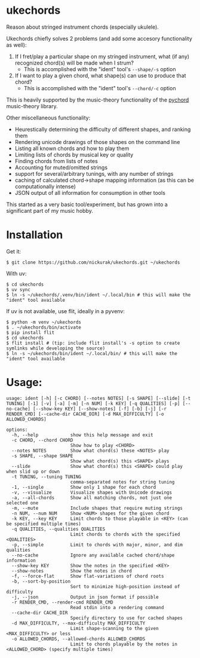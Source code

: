 # ukechords

Reason about stringed instrument chords (especially ukulele).

Ukechords chiefly solves 2 problems (and add some accesory functionality as well):

1. If I fret/play a particular shape on my stringed instrument, what (if any) recognized chord(s) will be made when I strum?
   - This is accomplished with the "ident" tool's `--shape/-s` option
2. If I want to play a given chord, what shape(s) can use to produce that chord?
   - This is accomplished with the "ident" tool's `--chord/-c` option

This is heavily supported by the music-theory functionality of the [pychord](https://pypi.org/project/pychord/) music-theory library.

Other miscellaneous functionality:

- Heurestically determining the difficulty of different shapes, and ranking them
- Rendering unicode drawings of those shapes on the command line
- Listing all known chords and how to play them
- Limiting lists of chords by musical key or quality
- Finding chords from lists of notes
- Accounting for muted/omitted strings
- support for several/arbitrary tunings, with any number of strings
- caching of calculated chord->shape mapping information (as this can be computationally intense)
- JSON output of all information for consumption in other tools

This started as a very basic tool/experiment, but has grown into a significant part of my music hobby.

# Installation

Get it:

```
$ git clone https://github.com/nickurak/ukechords.git ~/ukechords
```

With uv:

```
$ cd ukechords
$ uv sync
$ ln -s ~/ukechords/.venv/bin/ident ~/.local/bin # this will make the "ident" tool available
```

If uv is not available, use flit, ideally in a pyvenv:

```
$ python -m venv ~/ukechords
$ . ~/ukechords/bin/activate
$ pip install flit
$ cd ukechords
$ flit install # (tip: include flit install's -s option to create symlinks while developing the source)
$ ln -s ~/ukechords/bin/ident ~/.local/bin/ # this will make the "ident" tool available
```

# Usage:

```
usage: ident [-h] [-c CHORD] [--notes NOTES] [-s SHAPE] [--slide] [-t TUNING] [-1] [-v] [-a] [-m] [-n NUM] [-k KEY] [-q QUALITIES] [-p] [--no-cache] [--show-key KEY] [--show-notes] [-f] [-b] [-j] [-r RENDER_CMD] [--cache-dir CACHE_DIR] [-d MAX_DIFFICULTY] [-o ALLOWED_CHORDS]

options:
  -h, --help            show this help message and exit
  -c CHORD, --chord CHORD
                        Show how to play <CHORD>
  --notes NOTES         Show what chord(s) these <NOTES> play
  -s SHAPE, --shape SHAPE
                        Show what chord(s) this <SHAPE> plays
  --slide               Show what chord(s) this <SHAPE> could play when slid up or down
  -t TUNING, --tuning TUNING
                        comma-separated notes for string tuning
  -1, --single          Show only 1 shape for each chord
  -v, --visualize       Visualize shapes with Unicode drawings
  -a, --all-chords      Show all matching chords, not just one selected one
  -m, --mute            Include shapes that require muting strings
  -n NUM, --num NUM     Show <NUM> shapes for the given chord
  -k KEY, --key KEY     Limit chords to those playable in <KEY> (can be specified multiple times)
  -q QUALITIES, --qualities QUALITIES
                        Limit chords to chords with the specified <QUALITIES>
  -p, --simple          Limit to chords with major, minor, and dim qualities
  --no-cache            Ignore any available cached chord/shape information
  --show-key KEY        Show the notes in the specified <KEY>
  --show-notes          Show the notes in chord
  -f, --force-flat      Show flat-variations of chord roots
  -b, --sort-by-position
                        Sort to minimize high-position instead of difficulty
  -j, --json            Output in json format if possible
  -r RENDER_CMD, --render-cmd RENDER_CMD
                        Read stdin into a rendering command
  --cache-dir CACHE_DIR
                        Specify directory to use for cached shapes
  -d MAX_DIFFICULTY, --max-difficulty MAX_DIFFICULTY
                        Limit shape-scanning to the given <MAX_DIFFICULTY> or less
  -o ALLOWED_CHORDS, --allowed-chords ALLOWED_CHORDS
                        Limit to chords playable by the notes in <ALLOWED_CHORD> (specify multiple times)
```

